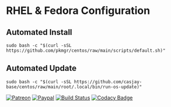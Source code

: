 # RHEL & Fedora Configuration  
  
## Automated Install  
  
```shell
sudo bash -c "$(curl -sSL https://github.com/pkmgr/centos/raw/main/scripts/default.sh)"
```

## Automated Update  

```shell
sudo bash -c "$(curl -sSL https://github.com/casjay-base/centos/raw/main/root/.local/bin/run-os-update)"
```

  
[![Patreon](https://img.shields.io/badge/patreon-donate-orange.svg)](https://www.patreon.com/casjay )
[![Paypal](https://img.shields.io/badge/Donate-PayPal-green.svg)](https://www.paypal.me/casjaysdev )
[![Build Status](https://travis-ci.org/casjay-base/centos.svg?branch=master)](https://travis-ci.org/casjay-base/centos )
[![Codacy Badge](https://app.codacy.com/project/badge/Grade/e26df7c683764c3aa34555221293c4c7)](https://www.codacy.com/gh/casjay-base/centos )
